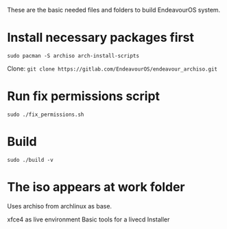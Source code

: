These are the basic needed files and folders to build EndeavourOS system.

# Install necessary packages first
`sudo pacman -S archiso arch-install-scripts`

Clone:
`git clone https://gitlab.com/EndeavourOS/endeavour_archiso.git`

# Run fix permissions script
`sudo ./fix_permissions.sh`

# Build
`sudo ./build -v`

# The iso appears at work folder

Uses archiso from archlinux as base.

xfce4 as live environment
Basic tools for a livecd
Installer


